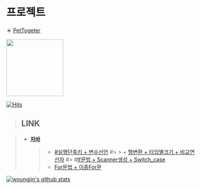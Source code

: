 
# 프로젝트 </h2>
＊ [PetTogeter](https://github.com/woungjin/PetTogether.git)

 
<img width="150" src="https://user-images.githubusercontent.com/74219139/104112803-7c14a800-5336-11eb-8326-9f69c35b41e0.PNG"> </img>

[![Hits](https://hits.seeyoufarm.com/api/count/incr/badge.svg?url=https%3A%2F%2Fgithub.com%2Fwoungjin&count_bg=%2379C83D&title_bg=%23555555&icon=&icon_color=%23E7E7E7&title=hits&edge_flat=false)](https://hits.seeyoufarm.com)
 

 



> ## __LINK__

> + [**자바**](https://github.com/woungjin/JAVABasic.git)
>    > + [#실행단축키 + 변수선언](https://github.com/woungjin/JAVABasic/tree/master/src/day01)
#>    > + [형변환 + 타입별크기 + 비교연산자](https://github.com/woungjin/JAVABasic/tree/master/src/day02)
>    #> #[If문법 + Scanner생성 + Switch_case](https://github.com/woungjin/JAVABasic/tree/master/src/day03)
>    > + [For문법 + 이중For문](https://github.com/woungjin/JAVABasic/tree/master/src/day04/for_)


[![woungjin's github stats](https://github-readme-stats.vercel.app/api?username=woungjin)](https://github.com/anuraghazra/github-readme-stats)



